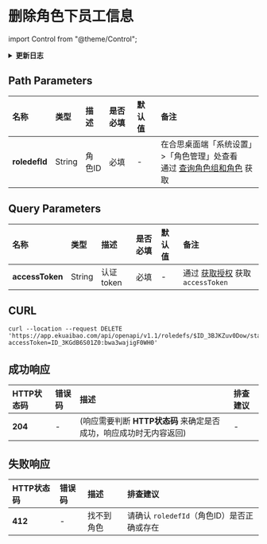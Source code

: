 # 删除角色下员工信息

import Control from "@theme/Control";

<Control
method="DELETE"
url="/api/openapi/v1.1/roledefs/$`roledefId`/staffs"
/>

<details>
  <summary><b>更新日志</b></summary>
  <div>

  [**1.13.0**](/docs/open-api/notice/update-log#1122)&emsp;-> 🚀 接口升级 `v1.1` 版本，开放了接口可以删除数据来源为 **【手动管理】** 的角色数据的权限，系统页面仍保留无法手动删除数据来源为 **【API导入】** 的角色数据。<br/>
  [**1.8.0**](/docs/open-api/notice/update-log#180) &emsp; -> 🆕 新增了本接口。<br/>

  </div>
</details>

## Path Parameters

| 名称 | 类型 | 描述 | 是否必填 | 默认值 | 备注 |
| :--- | :--- | :--- | :--- |:--- | :--- |
| **roledefId** | String | 角色ID | 必填 | - | 在合思桌面端「系统设置」>「角色管理」处查看<br/>通过 [查询角色组和角色](/docs/open-api/corporation/get-roles-group) 获取 |

## Query Parameters

| 名称 | 类型 | 描述 | 是否必填 | 默认值 | 备注 |
| :--- | :--- | :--- | :--- |:--- | :--- |
| **accessToken** | String | 认证token  | 必填  | -  | 通过 [获取授权](/docs/open-api/getting-started/auth) 获取 `accessToken` |

## CURL
```shell
curl --location --request DELETE 'https://app.ekuaibao.com/api/openapi/v1.1/roledefs/$ID_3BJKZuv0Dow/staffs?accessToken=ID_3KGdB6S01Z0:bwa3wajigF0WH0'
```

## 成功响应
| HTTP状态码 | 错误码 | 描述 | 排查建议 |
| :--- | :--- | :--- | :--- |
| **204** | - | (响应需要判断 **HTTP状态码** 来确定是否成功，响应成功时无内容返回) | - |

## 失败响应
| HTTP状态码 | 错误码 | 描述 | 排查建议 |
| :--- | :--- | :--- | :--- |
| **412** | - | 找不到角色 | 请确认 `roledefId`（角色ID）是否正确或存在 | 
